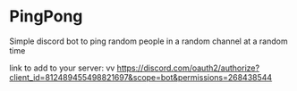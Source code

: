 # PingPong
Simple discord bot to ping random people in a random channel at a random time

link to add to your server:
			vv
https://discord.com/oauth2/authorize?client_id=812489455498821697&scope=bot&permissions=268438544
